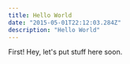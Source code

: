 ```yaml
---
title: Hello World
date: "2015-05-01T22:12:03.284Z"
description: "Hello World"
---
```


First! Hey, let's put stuff here soon.
